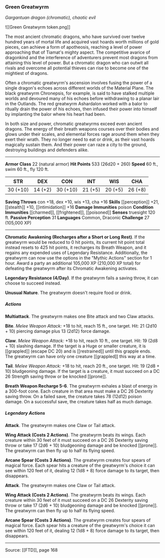 ### Green Greatwyrm
_Gargantuan dragon (chromatic), chaotic evil_

![[Green Greatwyrm token.png]]

The most ancient chromatic dragons, who have survived over twelve hundred years of mortal life and acquired vast hoards worth millions of gold pieces, can achieve a form of apotheosis, reaching a level of power approaching that of Tiamat's mighty aspect. The competitive avarice of dragonkind and the interference of adventurers prevent most dragons from attaining this level of power. But a chromatic dragon who can outwit all rivals and overcome all potential thieves can rise to become one of the mightiest of dragons.

Often a chromatic greatwyrm's ascension involves fusing the power of a single dragon's echoes across different worlds of the Material Plane. The black greatwyrm Chronepsis, for example, is said to have stalked multiple worlds and devoured many of his echoes before withdrawing to a planar lair in the Outlands. The red greatwyrm Ashardalon worked with a balor to ritually drain the power of his echoes, then infused their power into himself by implanting the balor where his heart had been.

In both size and power, chromatic greatwyrms exceed even ancient dragons. The energy of their breath weapons courses over their bodies and glows under their scales, and elemental forces rage around them when they exert their wrath. They no longer need to eat or drink, as their vast hoards magically sustain them. And their power can raze a city to the ground, destroying buildings and defenders alike.




---

**Armor Class** 22 (natural armor)
**Hit Points** 533 (26d20 + 260)
**Speed** 60 ft., swim 60 ft., fly 120 ft.

| STR     | DEX     | CON     | INT     | WIS     | CHA     |
|---------|---------|---------|---------|---------|---------|
| 30 (+10) | 14 (+2) | 30 (+10) | 21 (+5) | 20 (+5) | 26 (+8) |

**Saving Throws** con +18, dex +10, wis +13, cha +16
**Skills** [[perception]] +21, [[stealth]] +10, [[intimidation]] +16
**Damage Immunities** poison
**Condition Immunities** [[charmed]], [[frightened]], [[poisoned]]
**Senses** truesight 120 ft.
**Passive Perception** 31
**Languages** Common, Draconic
**Challenge** 27 (105,000 XP)

---

**Chromatic Awakening (Recharges after a Short or Long Rest)**. If the greatwyrm would be reduced to 0 hit points, its current hit point total instead resets to 425 hit points, it recharges its Breath Weapon, and it regains any expended uses of Legendary Resistance. Additionally, the greatwyrm can now use the options in the "Mythic Actions" section for 1 hour. Award a party an additional 105,000 XP (210,000 XP total) for defeating the greatwyrm after its Chromatic Awakening activates.

**Legendary Resistance (4/Day)**. If the greatwyrm fails a saving throw, it can choose to succeed instead.

**Unusual Nature**. The greatwyrm doesn't require food or drink.

##### Actions
**Multiattack**. The greatwyrm makes one Bite attack and two Claw attacks.

**Bite**. _Melee Weapon Attack:_ +18 to hit, reach 15 ft., one target. Hit: 21 (2d10 + 10) piercing damage plus 13 (2d12) force damage.

**Claw**. _Melee Weapon Attack:_ +18 to hit, reach 10 ft., one target. Hit: 19 (2d8 + 10) slashing damage. If the target is a Huge or smaller creature, it is [[grappled]] (escape DC 20) and is [[restrained]] until this grapple ends. The greatwyrm can have only one creature [[grappled]] this way at a time.

**Tail**. _Melee Weapon Attack:_ +18 to hit, reach 20 ft., one target. Hit: 19 (2d8 + 10) bludgeoning damage. If the target is a creature, it must succeed on a DC 26 Strength saving throw or be knocked [[prone]].

**Breath Weapon Recharge 5-6**. The greatwyrm exhales a blast of energy in a 300-foot cone. Each creature in that area must make a DC 26 Dexterity saving throw. On a failed save, the creature takes 78 (12d12) poison damage. On a successful save, the creature takes half as much damage.

##### Legendary Actions
**Attack**. The greatwyrm makes one Claw or Tail attack.

**Wing Attack (Costs 2 Actions)**. The greatwyrm beats its wings. Each creature within 30 feet of it must succeed on a DC 26 Dexterity saving throw or take 17 (2d6 + 10) bludgeoning damage and be knocked [[prone]]. The greatwyrm can then fly up to half its flying speed.

**Arcane Spear (Costs 3 Actions)**. The greatwyrm creates four spears of magical force. Each spear hits a creature of the greatwyrm's choice it can see within 120 feet of it, dealing 12 (1d8 + 8) force damage to its target, then disappears.

**Attack**. The greatwyrm makes one Claw or Tail attack.

**Wing Attack (Costs 2 Actions)**. The greatwyrm beats its wings. Each creature within 30 feet of it must succeed on a DC 26 Dexterity saving throw or take 17 (2d6 + 10) bludgeoning damage and be knocked [[prone]]. The greatwyrm can then fly up to half its flying speed.

**Arcane Spear (Costs 3 Actions)**. The greatwyrm creates four spears of magical force. Each spear hits a creature of the greatwyrm's choice it can see within 120 feet of it, dealing 12 (1d8 + 8) force damage to its target, then disappears.


---

Source: [[FTD]], page 168